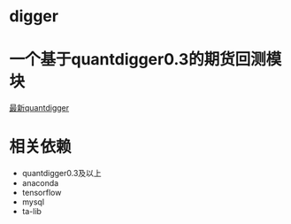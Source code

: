 # digger
# 一个基于quantdigger0.3的期货回测模块

[最新quantdigger](https://github.com/QuantFans/quantdigger)

# 相关依赖
* quantdigger0.3及以上
* anaconda
* tensorflow
* mysql
* ta-lib
